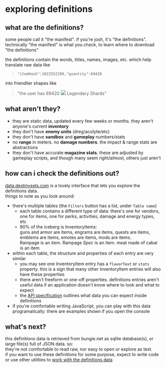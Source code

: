 # exploring definitions

## what are the definitions?

some people call it "the manifest". if you're josh, it's "the definitions".  
technically "the manifest" is what you check, to learn where to download "the definitions"
  
the definitions contain the words, titles, names, images, etc. which help translate raw data like

> `"itemHash":1022552290,"quantity":69420`

into friendlier shapes like

> "the user has 69420 ![](https://www.bungie.net/common/destiny2_content/icons/b3e829460a53354a92d8f893c44db3b7.png) Legendary Shards"

## what aren't they?

- they are static data, updated every few weeks or months. they aren't anyone's current **inventory**
- they don't have **enemy units** (dreg/acolyte/etc)
- they don't have **sandbox** and **gameplay** numbers/stats
 - no **range** in meters. no **damage numbers**. the impact & range stats are abstractions
 - they don't have accurate **magazine stats**. these are adjusted by gameplay scripts, and though many seem right/almost, others just aren't

## how can i check the definitions out?

[data.destinysets.com](https://data.destinysets.com/) is a lovely interface that lets you explore the definitions data.  
things to note as you look around:
- there's multiple tables (the `Filters` button has a list, under `Table name`)
  - each table contains a different type of data: there's one for vendors, one for items, one for perks, activities, damage and energy types, etc
  - 90% of the iceberg is InventoryItems:  
  guns and armor are items, engrams are items, quests are items, emblems are items, emotes are items, mods are items.  
  Rampage is an item. Rampage _Spec_ is an item. meat made of cabal is an item
- within each table, the structure and properties of each entry are very similar
  - you may see one InventoryItem entry has a `flavorText` or `stats` property. this is a sign that many other InventoryItem entries will also have these properties
  - there aren't freeform or one-off properties. definitions entries aren't useful data if an application doesn't know where to look and what to expect
  - the [API specification](../../api-spec) outlines what data you can expect inside definitions
- if you're comfortable writing JavaScript, you can play with this data programatically: there are examples shown if you open the console

## what's next?

this definitions data is retrieved from bungie.net as sqlite database(s), or large file(s) full of JSON data. so:  
they're not comfortable to read raw, nor easy to open or explore as text.  
if you want to use these definitions for some purpose, expect to write code or use other utilities to [work with the definitions data](../using)
